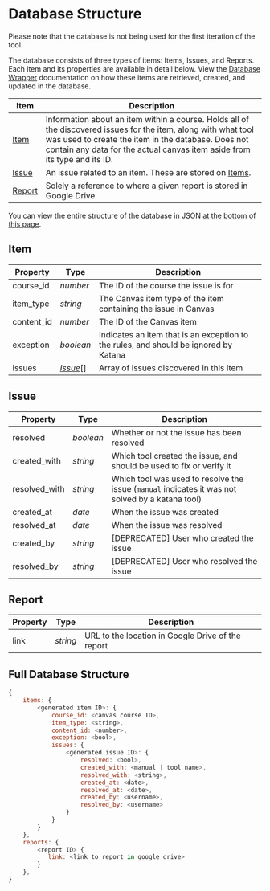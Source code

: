 # Database Structure

Please note that the database is not being used for the first iteration of the tool.

The database consists of three types of items: Items, Issues, and Reports. Each item and its properties are available in detail below. View the [Database Wrapper](./database_wrapper.md) documentation on how these items are retrieved, created, and updated in the database.

|Item               |Description|
|-------------------|-----------|
|[Item](#item)      |Information about an item within a course. Holds all of the discovered issues for the item, along with what tool was used to create the item in the database. Does not contain any data for the actual canvas item aside from its type and its ID.|
|[Issue](#issue)    |An issue related to an item. These are stored on [Items](#item).|
|[Report](#report)  |Solely a reference to where a given report is stored in Google Drive.|

You can view the entire structure of the database in JSON [at the bottom of this page](#fullstructure).

<a name="item"></a>
## Item
|Property       |Type                   |Description|
|---------------|-----------------------|-----------|
|course_id      |*number*               |The ID of the course the issue is for|
|item_type      |*string*               |The Canvas item type of the item containing the issue in Canvas|
|content_id     |*number*               |The ID of the Canvas item|
|exception      |*boolean*              |Indicates an item that is an exception to the rules, and should be ignored by Katana|
|issues         |*[Issue](#issue)*[]    |Array of issues discovered in this item|

<a name="issue"></a>
## Issue
|Property       |Type       |Description|
|---------------|-----------|-----------|
|resolved       |*boolean*  |Whether or not the issue has been resolved|
|created_with   |*string*   |Which tool created the issue, and should be used to fix or verify it|
|resolved_with  |*string*   |Which tool was used to resolve the issue (`manual` indicates it was not solved by a katana tool)|
|created_at     |*date*     |When the issue was created|
|resolved_at    |*date*     |When the issue was resolved|
|created_by     |*string*   |[DEPRECATED] User who created the issue|
|resolved_by    |*string*   |[DEPRECATED] User who resolved the issue|

<a name="report"></a>
## Report
|Property|Type       |Description|
|--------|-----------|-----------|
|link    |*string*   |URL to the location in Google Drive of the report|

<a name="fullstructure"></a>
## Full Database Structure
```js
{
    items: {
        <generated item ID>: {
            course_id: <canvas course ID>,
            item_type: <string>,
            content_id: <number>,
            exception: <bool>,
            issues: {
                <generated issue ID>: {
                    resolved: <bool>,
                    created_with: <manual | tool name>,
                    resolved_with: <string>,
                    created_at: <date>,
                    resolved_at: <date>,
                    created_by: <username>,
                    resolved_by: <username>
                }
            }
        }
    },
    reports: {
        <report ID> {
           link: <link to report in google drive>
        }
    },
}
```
